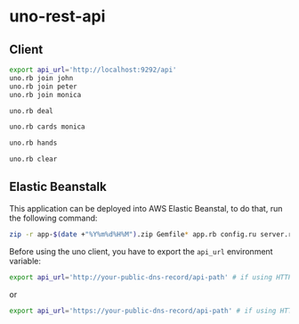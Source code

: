 # uno-rest-api

## Client

```bash
export api_url='http://localhost:9292/api'
uno.rb join john
uno.rb join peter
uno.rb join monica
```

```bash
uno.rb deal
```

```bash
uno.rb cards monica
```

```bash
uno.rb hands
```

```bash
uno.rb clear
```

## Elastic Beanstalk

This application can be deployed into AWS Elastic Beanstal, to do that, run the following command:

```bash
zip -r app-$(date +"%Y%m%d%H%M").zip Gemfile* app.rb config.ru server.rb
```

Before using the uno client, you have to export the `api_url` environment variable:

```bash
export api_url='http://your-public-dns-record/api-path' # if using HTTP
```
or

```bash
export api_url='https://your-public-dns-record/api-path' # if using HTTPS
```
